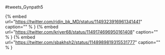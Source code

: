 #tweets_Gynpath5

{% embed url="https://twitter.com/ridin_bk_MD/status/1149323916961341441"  caption="" % }
{% embed url="https://twitter.com/kriyer68/status/1149174696950161408"  caption="" % }
{% embed url="https://twitter.com/sbakhsh2/status/1148989819315531777"  caption="" % }
